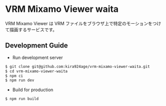 # VRM Mixamo Viewer waita

VRM Mixamo Viewer は VRM ファイルをブラウザ上で特定のモーションをつけて描画するサービスです。

## Development Guide

- Run development server

```bash
$ git clone git@github.com:kira924age/vrm-mixamo-viewer-waita.git
$ cd vrm-mixamo-viewer-waita
$ npm ci
$ npm run dev
```

- Build for production

```bash
$ npm run build
```

